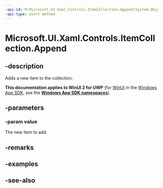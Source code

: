```yaml
---
-api-id: M:Microsoft.UI.Xaml.Controls.ItemCollection.Append(System.Object)
-api-type: winrt method
---
```


<!-- Method syntax
public void Append(System.Object value)
-->

# Microsoft.UI.Xaml.Controls.ItemCollection.Append

## -description
Adds a new item to the collection.

**This documentation applies to WinUI 2 for UWP** (for [WinUI](/windows/apps/winui/winui3/) in the [Windows App SDK](/windows/apps/windows-app-sdk/), see the **[Windows App SDK namespaces](/windows/windows-app-sdk/api/winrt/)**).

## -parameters
### -param value
The new item to add.

## -remarks

## -examples

## -see-also
